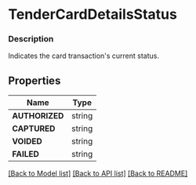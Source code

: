 # TenderCardDetailsStatus


### Description

Indicates the card transaction's current status.

## Properties
Name | Type
------------ | -------------
**AUTHORIZED** | string
**CAPTURED** | string
**VOIDED** | string
**FAILED** | string

[[Back to Model list]](../README.md#documentation-for-models) [[Back to API list]](../README.md#documentation-for-api-endpoints) [[Back to README]](../README.md)


